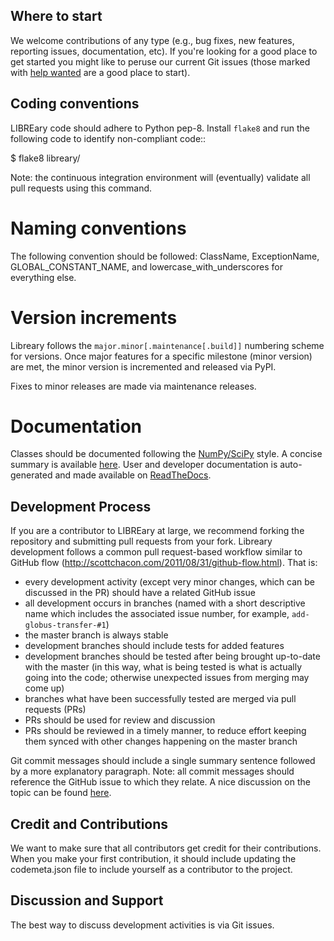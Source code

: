 Where to start
--------------

We welcome contributions of any type (e.g., bug fixes, new features, reporting issues, documentation, etc).  If you're looking for a good place to get started you might like to peruse our current Git issues (those marked with [help wanted](https://github.com/benhg/libre-ary/labels/help%20wanted) are a good place to start).  

Coding conventions
------------------

LIBREary code should adhere to Python pep-8.  Install `flake8` and run the following code to identify non-compliant code::

  $ flake8 libreary/

Note: the continuous integration environment will (eventually) validate all pull requests using this command.

Naming conventions
==================

The following convention should be followed: ClassName, ExceptionName, GLOBAL_CONSTANT_NAME, and lowercase_with_underscores for everything else.

Version increments
==================

Libreary follows the ``major.minor[.maintenance[.build]]`` numbering scheme for versions. Once major features  for a specific milestone (minor version) are met, the minor version is incremented and released via PyPI.

Fixes to minor releases are made via maintenance releases.

Documentation
==================

Classes should be documented following the [NumPy/SciPy](https://github.com/numpy/numpy/blob/master/doc/HOWTO_DOCUMENT.rst.txt)
style. A concise summary is available [here](http://sphinxcontrib-napoleon.readthedocs.io/en/latest/example_numpy.html). User and developer documentation is auto-generated and made available on
[ReadTheDocs](https://LIBRE-ary.readthedocs.io).


Development Process
-------------------

If you are a contributor to LIBREary at large, we recommend forking the repository and submitting pull requests from your fork.
Libreary development follows a common pull request-based workflow similar to GitHub flow (http://scottchacon.com/2011/08/31/github-flow.html). That is:

* every development activity (except very minor changes, which can be discussed in the PR) should have a related GitHub issue
* all development occurs in branches (named with a short descriptive name which includes the associated issue number, for example, `add-globus-transfer-#1`)
* the master branch is always stable
* development branches should include tests for added features
* development branches should be tested after being brought up-to-date with the master (in this way, what is being tested is what is actually going into the code; otherwise unexpected issues from merging may come up)
* branches what have been successfully tested are merged via pull requests (PRs)
* PRs should be used for review and discussion
* PRs should be reviewed in a timely manner, to reduce effort keeping them synced with other changes happening on the master branch

Git commit messages should include a single summary sentence followed by a more explanatory paragraph. Note: all commit messages should reference the GitHub issue to which they relate. A nice discussion on the topic can be found [here](https://chris.beams.io/posts/git-commit/).

Credit and Contributions
----------------------

We want to make sure that all contributors get credit for their contributions.  When you make your first contribution, it should include updating the codemeta.json file to include yourself as a contributor to the project.

Discussion and Support
----------------------

The best way to discuss development activities is via Git issues.
